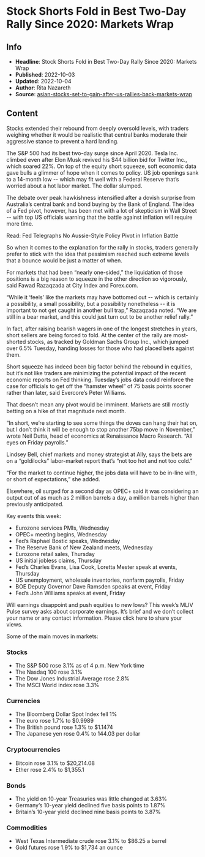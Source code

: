 # Stock Shorts Fold in Best Two-Day Rally Since 2020: Markets Wrap

## Info

*   **Headline**: Stock Shorts Fold in Best Two-Day Rally Since 2020: Markets Wrap
*   **Published**: 2022-10-03
*   **Updated**: 2022-10-04
*   **Author**: Rita Nazareth
*   **Source**: [asian-stocks-set-to-gain-after-us-rallies-back-markets-wrap](https://www.bloomberg.com/news/articles/2022-10-03/asian-stocks-set-to-gain-after-us-rallies-back-markets-wrap)
## Content




Stocks extended their rebound from deeply oversold levels, with traders weighing whether it would be realistic that central banks moderate their aggressive stance to prevent a hard landing.

The S&P 500 had its best two-day surge since April 2020. Tesla Inc. climbed even after Elon Musk revived his $44 billion bid for Twitter Inc., which soared 22%. On top of the equity short squeeze, soft economic data gave bulls a glimmer of hope when it comes to policy. US job openings sank to a 14-month low -- which may fit well with a Federal Reserve that’s worried about a hot labor market. The dollar slumped.

The debate over peak hawkishness intensified after a dovish surprise from Australia’s central bank and bond buying by the Bank of England. The idea of a Fed pivot, however, has been met with a lot of skepticism in Wall Street -- with top US officials warning that the battle against inflation will require more time.

Read: Fed Telegraphs No Aussie-Style Policy Pivot in Inflation Battle

So when it comes to the explanation for the rally in stocks, traders generally prefer to stick with the idea that pessimism reached such extreme levels that a bounce would be just a matter of when.

For markets that had been “nearly one-sided,” the liquidation of those positions is a big reason to squeeze in the other direction so vigorously, said Fawad Razaqzada at City Index and Forex.com.

“While it ‘feels’ like the markets may have bottomed out -- which is certainly a possibility, a small possibility, but a possibility nonetheless -- it is important to not get caught in another bull trap,” Razaqzada noted. “We are still in a bear market, and this could just turn out to be another relief rally.”

In fact, after raising bearish wagers in one of the longest stretches in years, short sellers are being forced to fold. At the center of the rally are most-shorted stocks, as tracked by Goldman Sachs Group Inc., which jumped over 6.5% Tuesday, handing losses for those who had placed bets against them.

Short squeeze has indeed been big factor behind the rebound in equities, but it’s not like traders are minimizing the potential impact of the recent economic reports on Fed thinking. Tuesday’s jobs data could reinforce the case for officials to get off the “hamster wheel” of 75 basis points sooner rather than later, said Evercore’s Peter Williams.

That doesn’t mean any pivot would be imminent. Markets are still mostly betting on a hike of that magnitude next month.

“In short, we’re starting to see some things the doves can hang their hat on, but I don’t think it will be enough to stop another 75bp move in November,” wrote Neil Dutta, head of economics at Renaissance Macro Research. “All eyes on Friday payrolls.”

Lindsey Bell, chief markets and money strategist at Ally, says the bets are on a “goldilocks” labor-market report that’s “not too hot and not too cold.”

“For the market to continue higher, the jobs data will have to be in-line with, or short of expectations,” she added.

Elsewhere, oil surged for a second day as OPEC+ said it was considering an output cut of as much as 2 million barrels a day, a million barrels higher than previously anticipated.

Key events this week:

*   Eurozone services PMIs, Wednesday
*   OPEC+ meeting begins, Wednesday
*   Fed’s Raphael Bostic speaks, Wednesday
*   The Reserve Bank of New Zealand meets, Wednesday
*   Eurozone retail sales, Thursday
*   US initial jobless claims, Thursday
*   Fed’s Charles Evans, Lisa Cook, Loretta Mester speak at events, Thursday
*   US unemployment, wholesale inventories, nonfarm payrolls, Friday
*   BOE Deputy Governor Dave Ramsden speaks at event, Friday
*   Fed’s John Williams speaks at event, Friday

Will earnings disappoint and push equities to new lows? This week’s MLIV Pulse survey asks about corporate earnings. It’s brief and we don’t collect your name or any contact information. Please click here to share your views.

Some of the main moves in markets:

### Stocks

*   The S&P 500 rose 3.1% as of 4 p.m. New York time
*   The Nasdaq 100 rose 3.1%
*   The Dow Jones Industrial Average rose 2.8%
*   The MSCI World index rose 3.3%

### Currencies

*   The Bloomberg Dollar Spot Index fell 1%
*   The euro rose 1.7% to $0.9989
*   The British pound rose 1.3% to $1.1474
*   The Japanese yen rose 0.4% to 144.03 per dollar

### Cryptocurrencies

*   Bitcoin rose 3.1% to $20,214.08
*   Ether rose 2.4% to $1,355.1

### Bonds

*   The yield on 10-year Treasuries was little changed at 3.63%
*   Germany’s 10-year yield declined five basis points to 1.87%
*   Britain’s 10-year yield declined nine basis points to 3.87%

### Commodities

*   West Texas Intermediate crude rose 3.1% to $86.25 a barrel
*   Gold futures rose 1.9% to $1,734 an ounce
